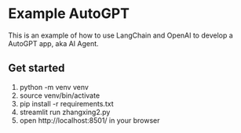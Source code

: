 # Example AutoGPT

This is an example of how to use LangChain and OpenAI to develop a AutoGPT app, aka AI Agent.

## Get started

1. python -m venv venv
2. source venv/bin/activate
3. pip install -r requirements.txt
4. streamlit run zhangxing2.py
5. open http://localhost:8501/ in your browser
